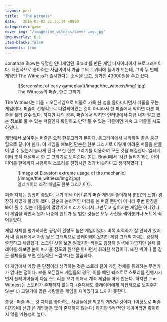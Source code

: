 ```yaml
---
layout: post
title:  "The Witness"
date:   2016-03-02 21:36:14 +0900
categories: game
cover-img: "/image/the_witness/cover-img.jpg"
img-overlay: 0.1
item-black: false
comments: true
---
```


Jonathan Blow는 유명한 인디게임인 ‘Braid’를 만든 게임 디자이너이자 프로그래머이다. 개인적으로 좋아하는 사람이여서 가끔 그의 트위터에 들어가 보는데, 그의 두 번째 게임인 The Witness가 출시한다는 소식을 보고, 정가인 43000원을 주고 샀다.

<figure markdown="1">
![Screenshot of early gameplay](/image/the_witness/img1.jpg)
<figcaption>
The Witness의 퍼즐, 한붓 그리기
</figcaption>
</figure>

The Witness는 퍼즐 + 오픈게임으로 퍼즐로 가득 찬 섬을 돌아다니면서 퍼즐을 푸는 게임이다. 퍼즐이 선형적으로 나열되어있는 것이 아니라서 한 퍼즐에서 막히면 다른 퍼즐을 풀러 갈수 있다. 하지만 나의 경우, 퍼즐에서 막히면 인터넷에서 지금 내가 알고 있는 정보로 풀 수 있는 퍼즐인지 확인하고 만약 풀 수 있는 퍼즐이면 계속 그 퍼즐을 시도하였다.

게임에서 보여주는 퍼즐은 오직 한붓그리기 뿐이다. 동그라미에서 시작하여 끝은 둥근 팁으로 끝나야 한다. 이 게임을 해보면 단순한 한붓 그리기로 이렇게 어려운 퍼즐을 만들어 낼 수 있는지 놀라게 된다. 또한 한붓 그리기를 이용하여 모든 것을 해결한다. 엘레베이터 조작 패널역시 한 붓 그리기로 보여준다.  (이는 Braid에서 ‘시간 돌리기’라는 아이디어를 한계까지 사용하여 스토리를 진행시킨 것과 비슷하다고 생각하였다. )

<figure markdown="1">
![Image of Elevator: extreme usage of the mechanic](/image/the_witness/img2.jpg)
<figcaption>
엘레베이터 조작 패널도 한붓 그리기이다.
</figcaption>
</figure>

퍼즐 자체는 굉장히 좋았다. 내가 워낙 이런 류의 퍼즐 게임을 좋아해서 (FEZ의 느낌) 굉장히 재밌게 플레이 했다. 단순히 논리적인 머리를 쓴 퍼즐 뿐만이 아니라 주변 환경을 봐야 풀 수 있는 퍼즐들이 많았기에 머리가 아퍼서 그만두고 싶어지는 게임은 아니였다. 이 게임을 하면서 뭔가 나중에 힌트가 될 법한 것들은 모두 사진을 찍어놓거나 노트에 적어놓았다.

게임 자체를 평가하자면 굉장히 완성도 높은 게임이였다. 비록 최적화가 잘 안되어 있어서 내 컴퓨터에서 가장 낮은 그래픽으로 플레이해야됬지만 게임 그래픽 자체는 굉장히 깔끔하고 세련됬다. 스크린 샷을 보면 알겠지만 색들도 굉장히 원색에 가깝지만 실제 플레이를 해보면 눈이 따가울 정도의 원색은 아니면서 화려한 색감이다. 또한 벽이나 돌 같은 물체들을 보면 현실적인 느낌보다는 깔끔하다.

이 게임에서 가장 큰 단점이라 생각하는 것은 스토리 같이 게임 전체를 통과하는 무언가가 없다는 점이다. 보통 오픈월드 게임들의 경우, 이를 메인 퀘스트로 스토리를 진행시키면서 플레이어들이 다음 스토리를 보기 위해서 계속 게임을 하게 만든다. 하지만 The Witness는 스토리가 존재하지 않는다. (존재해도 플레이어에게 직접적으로 보여주지 않는다.) 그렇기에 많은 사람들은 게임을 재미있다고 느끼지 못한다.

총평 : 퍼즐 푸는 것 자체를 좋아하는 사람들에겐 최고의 게임일 것이다. (이정도로 퍼즐 디자인에 신경 쓴 게임들은 많이 존재하지 않는다) 하지만 일반적인 게이머라면 좋아하지 않을 가능성이 높다.

